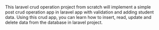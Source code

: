 This laravel crud operation project from scratch will implement a simple post crud operation app in laravel app with validation and adding student data. Using this crud app, you can learn how to insert, read, update and delete data from the database in laravel project.
